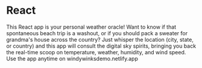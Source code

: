 # React 
This React app is your personal weather oracle! Want to know if that spontaneous beach trip is a washout, or if you should pack a sweater for grandma's house across the country? Just whisper the location (city, state, or country) and this app will consult the digital sky spirits, bringing you back the real-time scoop on temperature, weather, humidity, and wind speed.
Use the app anytime on windywinksdemo.netlify.app


